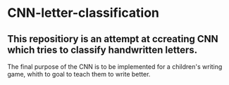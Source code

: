 # CNN-letter-classification
## This repositiory is an attempt at ccreating CNN which tries to classify handwritten letters.
The final purpose of the CNN is to be implemented for a children's writing game, whith to goal to teach them to write better.
